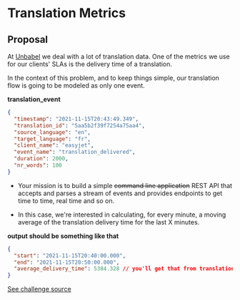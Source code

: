 # Translation Metrics

## Proposal

At [Unbabel](https://github.com/Unbabel) we deal with a lot of translation data. One of the metrics we use for our clients' SLAs is the delivery time of a translation.

In the context of this problem, and to keep things simple, our translation flow is going to be modeled as only one event.

**translation_event**

```json
{
  "timestamp": "2021-11-15T20:43:49.349",
  "translation_id": "5aa5b2f39f7254a75aa4",
  "source_language": "en",
  "target_language": "fr",
  "client_name": "easyjet",
  "event_name": "translation_delivered",
  "duration": 2000,
  "nr_words": 100
}
```

- Your mission is to build a simple ~~command line application~~ REST API that accepts and parses a stream of events and provides endpoints to get time to time, real time and so on.

- In this case, we're interested in calculating, for every minute, a moving average of the translation delivery time for the last X minutes.

**output should be something like that**

```json
{
  "start": "2021-11-15T20:40:00.000",
  "end": "2021-11-15T20:50:00.000",
  "average_delivery_time": 5384.328 // you'll get that from translation_event.duration
}
```

[See challenge source](https://github.com/Unbabel/backend-engineering-challenge)
